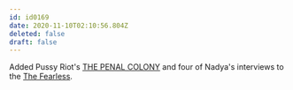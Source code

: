 ```yaml
---
id: id0169
date: 2020-11-10T02:10:56.804Z
deleted: false
draft: false
---
```


Added Pussy Riot's [THE PENAL COLONY][2] and four of Nadya's interviews to the [The Fearless][1].

[1]: the-fearless.html
[2]: https://www.youtube.com/watch?v=SJl8O6cLN-w
